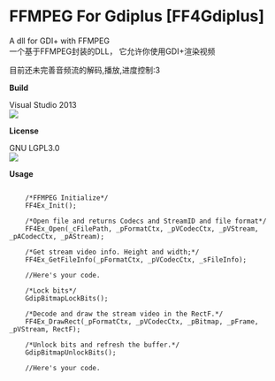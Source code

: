 ﻿# FFMPEG For Gdiplus [FF4Gdiplus]
A dll for GDI+ with FFMPEG<br>
一个基于FFMPEG封装的DLL， 它允许你使用GDI+渲染视频

目前还未完善音频流的解码,播放,进度控制:3

<strong>Build</strong><br>
<div>Visual Studio 2013</div>
<img src="https://img.shields.io/badge/build-passing-green.svg">


<strong>License</strong><br>
<div>GNU LGPL3.0</div><img src="https://img.shields.io/badge/license-GNU%20LGPL3.0-ff69b4.svg">

<strong>Usage</strong>
<pre>
<code>
    /*FFMPEG Initialize*/
    FF4Ex_Init();

    /*Open file and returns Codecs and StreamID and file format*/
    FF4Ex_Open(_cFilePath, _pFormatCtx, _pVCodecCtx, _pVStream, _pACodecCtx, _pAStream);

    /*Get stream video info. Height and width;*/
    FF4Ex_GetFileInfo(_pFormatCtx, _pVCodecCtx, _sFileInfo);

    //Here's your code.

    /*Lock bits*/
    GdipBitmapLockBits();

    /*Decode and draw the stream video in the RectF.*/
    FF4Ex_DrawRect(_pFormatCtx, _pVCodecCtx, _pBitmap, _pFrame, _pVStream, RectF);

    /*Unlock bits and refresh the buffer.*/
    GdipBitmapUnlockBits();

    //Here's your code.

</code>
</pre>

